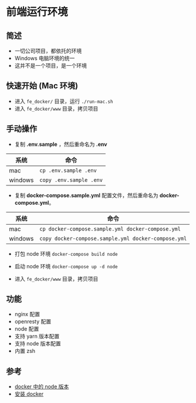 # 前端运行环境

## 简述

- 一切公司项目，都依托的环境
- Windows 电脑环境的统一
- 这并不是一个项目，是一个环境

## 快速开始 (Mac 环境)

- 进入 `fe_docker/` 目录，运行 `./run-mac.sh`
- 进入 `fe_docker/www` 目录，拷贝项目

## 手动操作

- 复制 **.env.sample** ，然后重命名为 **.env**

|系统|命令|
|----|----|
|mac| `cp .env.sample .env`|
|windows|`copy .env.sample .env`|

- 复制 **docker-compose.sample.yml** 配置文件，然后重命名为 **docker-compose.yml**。

|系统|命令|
|----|----|
|mac| `cp docker-compose.sample.yml docker-compose.yml`|
|windows|`copy docker-compose.sample.yml docker-compose.yml`|

- 打包 node 环境 `docker-compose build node`

- 启动 node 环境 `docker-compose up -d node`

- 进入 `fe_docker/www` 目录，拷贝项目

## 功能

- nginx 配置
- openresty 配置
- node 配置
- 支持 yarn 版本配置
- 支持 node 版本配置
- 内置 zsh

## 参考

- [docker 中的 node 版本](https://hub.docker.com/_/node)
- [安装 docker](https://yeasy.gitbook.io/docker_practice/install)

